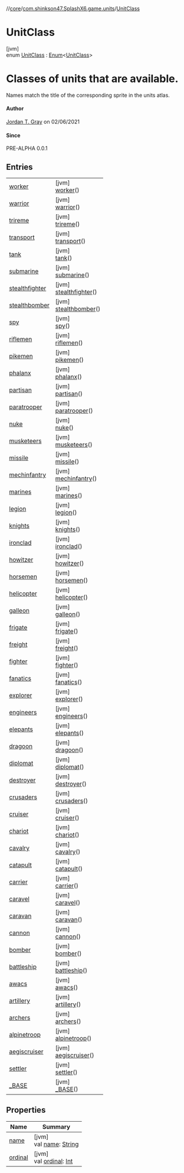 //[core](../../../index.md)/[com.shinkson47.SplashX6.game.units](../index.md)/[UnitClass](index.md)

# UnitClass

[jvm]\
enum [UnitClass](index.md) : [Enum](https://kotlinlang.org/api/latest/jvm/stdlib/kotlin/-enum/index.html)&lt;[UnitClass](index.md)&gt; 

# Classes of units that are available.

Names match the title of the corresponding sprite in the units atlas.

#### Author

[Jordan T. Gray](https://www.shinkson47.in) on 02/06/2021

#### Since

PRE-ALPHA 0.0.1

## Entries

| | |
|---|---|
| [worker](worker/index.md) | [jvm]<br>[worker](worker/index.md)() |
| [warrior](warrior/index.md) | [jvm]<br>[warrior](warrior/index.md)() |
| [trireme](trireme/index.md) | [jvm]<br>[trireme](trireme/index.md)() |
| [transport](transport/index.md) | [jvm]<br>[transport](transport/index.md)() |
| [tank](tank/index.md) | [jvm]<br>[tank](tank/index.md)() |
| [submarine](submarine/index.md) | [jvm]<br>[submarine](submarine/index.md)() |
| [stealthfighter](stealthfighter/index.md) | [jvm]<br>[stealthfighter](stealthfighter/index.md)() |
| [stealthbomber](stealthbomber/index.md) | [jvm]<br>[stealthbomber](stealthbomber/index.md)() |
| [spy](spy/index.md) | [jvm]<br>[spy](spy/index.md)() |
| [riflemen](riflemen/index.md) | [jvm]<br>[riflemen](riflemen/index.md)() |
| [pikemen](pikemen/index.md) | [jvm]<br>[pikemen](pikemen/index.md)() |
| [phalanx](phalanx/index.md) | [jvm]<br>[phalanx](phalanx/index.md)() |
| [partisan](partisan/index.md) | [jvm]<br>[partisan](partisan/index.md)() |
| [paratrooper](paratrooper/index.md) | [jvm]<br>[paratrooper](paratrooper/index.md)() |
| [nuke](nuke/index.md) | [jvm]<br>[nuke](nuke/index.md)() |
| [musketeers](musketeers/index.md) | [jvm]<br>[musketeers](musketeers/index.md)() |
| [missile](missile/index.md) | [jvm]<br>[missile](missile/index.md)() |
| [mechinfantry](mechinfantry/index.md) | [jvm]<br>[mechinfantry](mechinfantry/index.md)() |
| [marines](marines/index.md) | [jvm]<br>[marines](marines/index.md)() |
| [legion](legion/index.md) | [jvm]<br>[legion](legion/index.md)() |
| [knights](knights/index.md) | [jvm]<br>[knights](knights/index.md)() |
| [ironclad](ironclad/index.md) | [jvm]<br>[ironclad](ironclad/index.md)() |
| [howitzer](howitzer/index.md) | [jvm]<br>[howitzer](howitzer/index.md)() |
| [horsemen](horsemen/index.md) | [jvm]<br>[horsemen](horsemen/index.md)() |
| [helicopter](helicopter/index.md) | [jvm]<br>[helicopter](helicopter/index.md)() |
| [galleon](galleon/index.md) | [jvm]<br>[galleon](galleon/index.md)() |
| [frigate](frigate/index.md) | [jvm]<br>[frigate](frigate/index.md)() |
| [freight](freight/index.md) | [jvm]<br>[freight](freight/index.md)() |
| [fighter](fighter/index.md) | [jvm]<br>[fighter](fighter/index.md)() |
| [fanatics](fanatics/index.md) | [jvm]<br>[fanatics](fanatics/index.md)() |
| [explorer](explorer/index.md) | [jvm]<br>[explorer](explorer/index.md)() |
| [engineers](engineers/index.md) | [jvm]<br>[engineers](engineers/index.md)() |
| [elepants](elepants/index.md) | [jvm]<br>[elepants](elepants/index.md)() |
| [dragoon](dragoon/index.md) | [jvm]<br>[dragoon](dragoon/index.md)() |
| [diplomat](diplomat/index.md) | [jvm]<br>[diplomat](diplomat/index.md)() |
| [destroyer](destroyer/index.md) | [jvm]<br>[destroyer](destroyer/index.md)() |
| [crusaders](crusaders/index.md) | [jvm]<br>[crusaders](crusaders/index.md)() |
| [cruiser](cruiser/index.md) | [jvm]<br>[cruiser](cruiser/index.md)() |
| [chariot](chariot/index.md) | [jvm]<br>[chariot](chariot/index.md)() |
| [cavalry](cavalry/index.md) | [jvm]<br>[cavalry](cavalry/index.md)() |
| [catapult](catapult/index.md) | [jvm]<br>[catapult](catapult/index.md)() |
| [carrier](carrier/index.md) | [jvm]<br>[carrier](carrier/index.md)() |
| [caravel](caravel/index.md) | [jvm]<br>[caravel](caravel/index.md)() |
| [caravan](caravan/index.md) | [jvm]<br>[caravan](caravan/index.md)() |
| [cannon](cannon/index.md) | [jvm]<br>[cannon](cannon/index.md)() |
| [bomber](bomber/index.md) | [jvm]<br>[bomber](bomber/index.md)() |
| [battleship](battleship/index.md) | [jvm]<br>[battleship](battleship/index.md)() |
| [awacs](awacs/index.md) | [jvm]<br>[awacs](awacs/index.md)() |
| [artillery](artillery/index.md) | [jvm]<br>[artillery](artillery/index.md)() |
| [archers](archers/index.md) | [jvm]<br>[archers](archers/index.md)() |
| [alpinetroop](alpinetroop/index.md) | [jvm]<br>[alpinetroop](alpinetroop/index.md)() |
| [aegiscruiser](aegiscruiser/index.md) | [jvm]<br>[aegiscruiser](aegiscruiser/index.md)() |
| [settler](settler/index.md) | [jvm]<br>[settler](settler/index.md)() |
| [_BASE](_-b-a-s-e/index.md) | [jvm]<br>[_BASE](_-b-a-s-e/index.md)() |

## Properties

| Name | Summary |
|---|---|
| [name](../../com.shinkson47.SplashX6.network/-packet-type/-ping/index.md#-372974862%2FProperties%2F971615585) | [jvm]<br>val [name](../../com.shinkson47.SplashX6.network/-packet-type/-ping/index.md#-372974862%2FProperties%2F971615585): [String](https://kotlinlang.org/api/latest/jvm/stdlib/kotlin/-string/index.html) |
| [ordinal](../../com.shinkson47.SplashX6.network/-packet-type/-ping/index.md#-739389684%2FProperties%2F971615585) | [jvm]<br>val [ordinal](../../com.shinkson47.SplashX6.network/-packet-type/-ping/index.md#-739389684%2FProperties%2F971615585): [Int](https://kotlinlang.org/api/latest/jvm/stdlib/kotlin/-int/index.html) |
